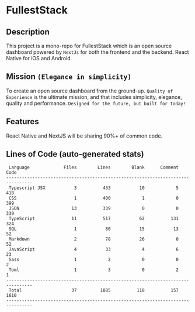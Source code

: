 # FullestStack

## Description

This project is a mono-repo for FullestStack which is an open source dashboard powered by `NextJs` for both the frontend and the backend. React Native for iOS and Android.

## Mission `(Elegance in simplicity)`

To create an open source dashboard from the ground-up. `Quality of Experience` is the ultimate mission, and that includes simplicity, elegance, quality and performance. `Designed for the future, but built for today!`<br/>

## Features

React Native and NextJS will be sharing 90%+ of common code.

## Lines of Code (auto-generated stats)

```txt<br>--------------------------------------------------------------------------------
 Language             Files        Lines        Blank      Comment         Code
--------------------------------------------------------------------------------
 Typescript JSX           3          433           10            5          418
 CSS                      1          400            1            0          399
 JSON                    13          339            0            0          339
 TypeScript              11          517           62          131          324
 SQL                      1           80           15           13           52
 Markdown                 2           78           26            0           52
 JavaScript               4           33            4            6           23
 Sass                     1            2            0            0            2
 Toml                     1            3            0            2            1
--------------------------------------------------------------------------------
 Total                   37         1885          118          157         1610
--------------------------------------------------------------------------------
```
